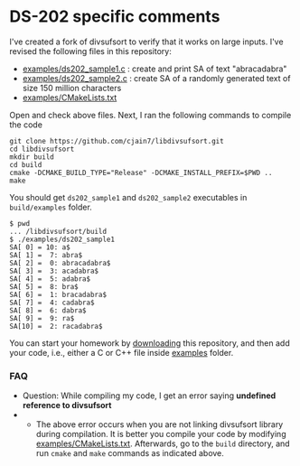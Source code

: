 # DS-202 specific comments

I've created a fork of divsufsort to verify that it works on large inputs. I've revised the following files in this repository:
* [examples/ds202_sample1.c](examples/ds202_sample1.c) : create and print SA of text "abracadabra"
* [examples/ds202_sample2.c](examples/ds202_sample2.c) : create SA of a randomly generated text of size 150 million characters
* [examples/CMakeLists.txt](examples/CMakeLists.txt) 

Open and check above files. Next, I ran the following commands to compile the code
```
git clone https://github.com/cjain7/libdivsufsort.git
cd libdivsufsort
mkdir build
cd build
cmake -DCMAKE_BUILD_TYPE="Release" -DCMAKE_INSTALL_PREFIX=$PWD ..
make
```

You should get `ds202_sample1` and `ds202_sample2` executables in `build/examples` folder.

```
$ pwd
... /libdivsufsort/build
$ ./examples/ds202_sample1
SA[ 0] = 10: a$
SA[ 1] =  7: abra$
SA[ 2] =  0: abracadabra$
SA[ 3] =  3: acadabra$
SA[ 4] =  5: adabra$
SA[ 5] =  8: bra$
SA[ 6] =  1: bracadabra$
SA[ 7] =  4: cadabra$
SA[ 8] =  6: dabra$
SA[ 9] =  9: ra$
SA[10] =  2: racadabra$
```

You can start your homework by [downloading](https://github.com/cjain7/libdivsufsort/archive/refs/heads/master.zip) this repository, and then add your code, i.e., either a C or C++ file inside [examples](examples) folder.

### FAQ

- Question: While compiling my code, I get an error saying **undefined reference to divsufsort**
- - The above error occurs when you are not linking divsufsort library during compilation. It is better you compile your code by modifying [examples/CMakeLists.txt](examples/CMakeLists.txt). Afterwards, go to the `build` directory, and run `cmake` and `make` commands as indicated above.
